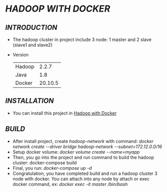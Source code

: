 # ***HADOOP WITH DOCKER***

## ***INTRODUCTION***

* The hadoop cluster in project include 3 node: 1 master and 2 slave (slave1 and slave2)
* Version <table>

    <tr>
        <td>Hadoop</td>
        <td>2.2.7</td>
    </tr>
    <tr>
        <td>Java</td>
        <td>1.8</td>
    </tr>
    <tr>
        <td>Docker</td>
        <td>20.10.5</td>
    </tr>
   </table>


## ***INSTALLATION***

* You can install this project in [Hadoop with Docker]()

## ***BUILD***

* After install project, create *hadoop-network* with command: *docker network create --driver bridge hadoop-network --subnet=172.12.0.0/16*
* Setup docker volume: *docker volume create --name=myapp*
* Then, you go into the project and run command to build the hadoop cluster: docker-compose build
* Final, you run: *docker-compose up -d*
* Congratulation, you have completed build and run a hadoop cluster 3 node with docker. You can attach into any node by attach or exec docker command, ex: *docker exec -it master /bin/bash*

